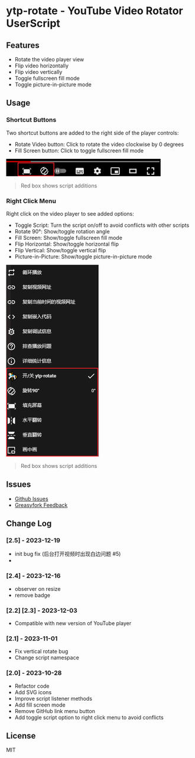 # ytp-rotate - YouTube Video Rotator UserScript

## Features
- Rotate the video player view 
- Flip video horizontally
- Flip video vertically
- Toggle fullscreen fill mode
- Toggle picture-in-picture mode

## Usage

### Shortcut Buttons
Two shortcut buttons are added to the right side of the player controls:

- Rotate Video button: Click to rotate the video clockwise by 0 degrees
- Fill Screen button: Click to toggle fullscreen fill mode

![buttons](https://github.com/zhzLuke96/ytp-rotate/raw/master/docs/btns.png)

> Red box shows script additions

### Right Click Menu
Right click on the video player to see added options:

- Toggle Script: Turn the script on/off to avoid conflicts with other scripts
- Rotate 90°: Show/toggle rotation angle  
- Fill Screen: Show/toggle fullscreen fill mode
- Flip Horizontal: Show/toggle horizontal flip
- Flip Vertical: Show/toggle vertical flip
- Picture-in-Picture: Show/toggle picture-in-picture mode

![menu](https://github.com/zhzLuke96/ytp-rotate/raw/master/docs/menu.png)

> Red box shows script additions

## Issues

- [Github Issues](https://github.com/zhzLuke96/ytp-rotate/issues)
- [Greasyfork Feedback](https://greasyfork.org/zh-CN/scripts/375568-%E6%B2%B9%E7%AE%A1%E8%A7%86%E9%A2%91%E6%97%8B%E8%BD%AC/feedback)


## Change Log

### [2.5] - 2023-12-19
- init bug fix (后台打开视频时出现白边问题 #5)
- 
### [2.4] - 2023-12-16
- observer on resize
- remove badge

### [2.2] [2.3] - 2023-12-03
- Compatible with new version of YouTube player

### [2.1] - 2023-11-01
- Fix vertical rotate bug
- Change script namespace

### [2.0] - 2023-10-28  
- Refactor code
- Add SVG icons
- Improve script listener methods
- Add fill screen mode
- Remove GitHub link menu button
- Add toggle script option to right click menu to avoid conflicts


## License
MIT
